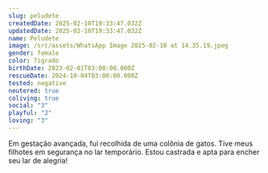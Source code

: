 ```yaml
---
slug: peludete
createdDate: 2025-02-10T19:33:47.032Z
updatedDate: 2025-02-10T19:33:47.032Z
name: Peludete
image: /src/assets/WhatsApp Image 2025-02-10 at 14.35.19.jpeg
gender: female
color: Tigrado
birthDate: 2023-02-01T03:00:00.000Z
rescueDate: 2024-10-04T03:00:00.000Z
tested: negative
neutered: true
coliving: true
social: "3"
playful: "2"
loving: "3"
---
```


Em gestação avançada, fui recolhida de uma colônia de gatos. Tive meus filhotes em segurança no lar temporário. Estou castrada e apta para encher seu lar de alegria!
